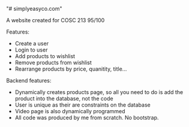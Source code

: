 "# simplyeasyco.com" 

A website created for COSC 213
95/100

Features:
- Create a user
- Login to user
- Add products to wishlist
- Remove products from wishlist
- Rearrange products by price, quanitity, title...


Backend features:
- Dynamically creates products page, so all you need to do is add the product into the database, not the code
- User is unique as their are constraints on the database
- Video page is also dynamically programmed
- All code was produced by me from scratch. No bootstrap.
